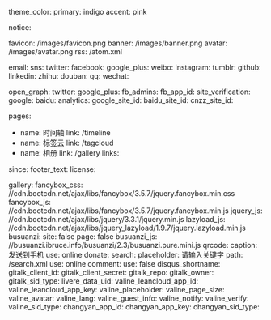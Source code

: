 theme_color:
  primary: indigo
  accent: pink

notice:

favicon: /images/favicon.png
banner: /images/banner.png
avatar: /images/avatar.png
rss: /atom.xml

email:
sns:
  twitter:
  facebook:
  google_plus:
  weibo:
  instagram:
  tumblr:
  github:
  linkedin:
  zhihu:
  douban:
  qq:
  wechat:

open_graph:
  twitter:
  google_plus:
  fb_admins:
  fb_app_id:
site_verification:
  google:
  baidu:
analytics:
  google_site_id:
  baidu_site_id:
  cnzz_site_id:

pages:
- name: 时间轴
  link: /timeline
- name: 标签云
  link: /tagcloud
- name: 相册
  link: /gallery
links:

since:
footer_text:
license:

gallery:
  fancybox_css: //cdn.bootcdn.net/ajax/libs/fancybox/3.5.7/jquery.fancybox.min.css
  fancybox_js: //cdn.bootcdn.net/ajax/libs/fancybox/3.5.7/jquery.fancybox.min.js
  jquery_js: //cdn.bootcdn.net/ajax/libs/jquery/3.3.1/jquery.min.js
  lazyload_js: //cdn.bootcdn.net/ajax/libs/jquery_lazyload/1.9.7/jquery.lazyload.min.js
busuanzi:
  site: false
  page: false
  busuanzi_js: //busuanzi.ibruce.info/busuanzi/2.3/busuanzi.pure.mini.js
qrcode:
  caption: 发送到手机
  use: online
donate:
search:
  placeholder: 请输入关键字
  path: /search.xml
  use: online
comment:
  use: false
  disqus_shortname:
  gitalk_client_id:
  gitalk_client_secret:
  gitalk_repo:
  gitalk_owner:
  gitalk_sid_type:
  livere_data_uid:
  valine_leancloud_app_id:
  valine_leancloud_app_key:
  valine_placeholder:
  valine_page_size:
  valine_avatar:
  valine_lang:
  valine_guest_info:
  valine_notify:
  valine_verify:
  valine_sid_type:
  changyan_app_id:
  changyan_app_key:
  changyan_sid_type:

